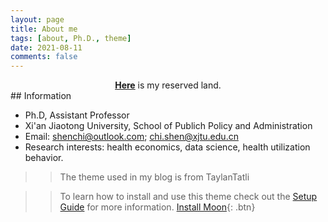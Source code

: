 ```yaml
---
layout: page
title: About me
tags: [about, Ph.D., theme]
date: 2021-08-11
comments: false
---
```


<center><a href="http://shumchi.github.io"><b>Here</b></a> is my reserved land.</center>
## Information

* Ph.D, Assistant Professor 
* Xi'an Jiaotong University, School of Publich Policy and Administration
* Email: shenchi@outlook.com; chi.shen@xjtu.edu.cn
* Research interests: health economics, data science, health utilization behavior.

> > The theme used in my blog is from TaylanTatli

> > To learn how to install and use this theme check out the [Setup Guide](http://taylantatli.me/Moon/moon-theme/) for more information.
> > [Install Moon](https://github.com/TaylanTatli/Moon){: .btn}

